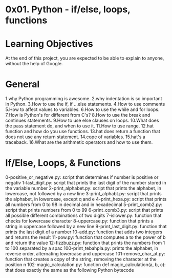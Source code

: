 # 0x01. Python - if/else, loops, functions

# Learning Objectives
At the end of this project, you are expected to be able to explain to anyone, without the help of Google.

# General
1.why Python programming is awesome.
2.why indentation is so important in Python.
3.How to use the if, if ...else statements.
4.How to use comments 
5.How to affect values to variables.
6.How to use the while and for loops.
7.How is Python's for different from C's?
8.How to use the break and continues statements.
9.How to use else clauses on loops.
10.What does the pass statement do, and when to use it.
11.How to use range.
12.hat function and how do you use functions.
13.hat does return a function that does not use any return statement.
14.cope of variables.
15.hat's a traceback.
16.What are the arithmetic operators and how to use them.

# If/Else, Loops, & Functions
0-positive_or_negative.py: script that determines if number is positive or negativ
1-last_digit.py: script that prints the last digit of the number stored in the variable number
2-print_alphabet.py: script that prints the alphabet, in lowercase, not followed by a new line
3-print_alphabt.py: script that prints the alphabet, in lowercase, except q and e 
4-print_hexa.py: script that prints all numbers from 0 to 98 in decimal and in hexadecimal 
5-print_comb2.py: script that prints numbers from 0 to 99 
6-print_comb3.py: script that prints all possible different combinations of two digits 
7-islower.py: function that checks for lowercase character 
8-uppercase.py: function that prints a string in uppercase followed by a new line 
9-print_last_digit.py: function that prints the last digit of a number 
10-add.py: function that adds two integers and returns the result 
11-pow.py: function that computes a to the power of b and return the value 
12-fizzbuzz.py: function that prints the numbers from 1 to 100 separated by a spac
100-print_tebahpla.py: prints the alphabet, in reverse order, alternating lowercase and uppercase 
101-remove_char_at.py: function that creates a copy of the string, removing the character at the position n 
102-magic_calculation.py: function def magic_calculation(a, b, c): that does exactly the same as the following Python bytecode
